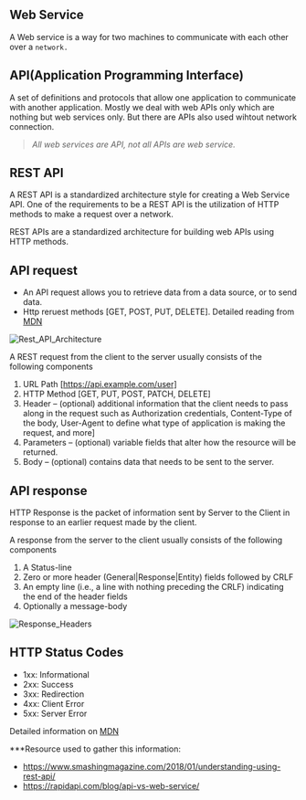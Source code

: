 
**Web Service** 
----------------

  A Web service is a way for two machines to communicate with each other over a `network.`
 
**API(Application Programming Interface)** 
-------------------------------------------

  A set of definitions and protocols that allow one application to communicate with another application.
  Mostly we deal with web APIs only which are nothing but web services only. But there are APIs also used wihtout network connection. 

> _All web services are API, not all APIs are web service._

**REST API** 
----------------

  A REST API is a standardized architecture style for creating a Web Service API. One of the requirements to be a REST API is 
  the utilization of HTTP methods to make a request over a network.
  
  REST APIs are a standardized architecture for building web APIs using HTTP methods.

**API request** 
----------------
  
  - An API request allows you to retrieve data from a data source, or to send data. 
  - Http reruest methods [GET, POST, PUT, DELETE]. Detailed reading from [MDN](https://developer.mozilla.org/en-US/docs/Web/HTTP/Methods) 
  

  ![Rest_API_Architecture](https://idratherbewritingmedia.com/images/api/restapi_www.svg)
    
 A REST request from the client to the server usually consists of the following components
     
  1. URL Path [https://api.example.com/user]
  1. HTTP Method [GET, PUT, POST, PATCH, DELETE]
  1. Header – (optional) additional information that the client needs to pass along in the request such as Authorization credentials, Content-Type of the body, User-Agent to define what type of application is making the request, and more]
  1. Parameters – (optional) variable fields that alter how the resource will be returned.
  1. Body – (optional) contains data that needs to be sent to the server.
    
**API response** 
----------------

  HTTP Response is the packet of information sent by Server to the Client in response to an earlier request made by the client. 
  
A response from the server to the client usually consists of the following components

  1. A Status-line
  2. Zero or more header (General|Response|Entity) fields followed by CRLF
  3. An empty line (i.e., a line with nothing preceding the CRLF) indicating the end of the header fields
  4. Optionally a message-body
   
   ![Response_Headers](https://toolsqa.com/wp-content/gallery/restapi/Response-Status-Line.png)
   
**HTTP Status Codes** 
----------------
   
  - 1xx: Informational
  - 2xx: Success
  - 3xx: Redirection
  - 4xx: Client Error
  - 5xx: Server Error
  
  Detailed information on [MDN](https://developer.mozilla.org/en-US/docs/Web/HTTP/Status)
 

***Resource used to gather this information:
  - https://www.smashingmagazine.com/2018/01/understanding-using-rest-api/
  - https://rapidapi.com/blog/api-vs-web-service/
